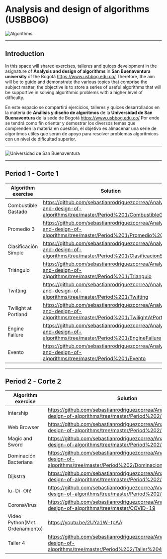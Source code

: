 # Analysis and design of algorithms (USBBOG)

![Algorithms](https://www.caracteristicas.co/wp-content/uploads/2018/08/Algoritmo-min-e1533652024302.jpg)

___

## Introduction

In this space will shared exercises, talleres and quices development in the asignature of **Analysis and design of algorithms** in **San Buenaventura university** of the Bogotá <https://www.usbbog.edu.co/> Therefore, the aim will be to guide and demonstrate the various topics that comprise the subject matter, the objective is to store a series of useful algorithms that will be supportive in solving algorithmic problems with a higher level of difficulty. 

En este espacio se compartirá ejercicios, talleres y quices desarrollados en la materia de **Análisis y diseño de algoritmos** de la **Universidad de San Buenaventura** de la sede de Bogotá <https://www.usbbog.edu.co/> Por ende se tendrá como fin orientar y demostrar los diversos temas que comprenden la materia en cuestión, el objetivo es almacenar una serie de algoritmos utiles que serán de apoyo para resolver problemas algoritmicos con un nivel de dificultad superior.
___

![Universidad de San Buenaventura](https://dachcolombia.com/wp-content/uploads/2017/07/7993_universidad-de-san-buenaventura.jpg)

___

## Period 1 - Corte 1

|Algorithm exercise|Solution|Diagramas de flujo|
|------------------|--------|------------------|
|Combustible Gastado|<https://github.com/sebastianrodriguezcorrea/Analysis-and-design-of-algorithms/tree/master/Period%201/CombustibleGastado>|
|Promedio 3|<https://github.com/sebastianrodriguezcorrea/Analysis-and-design-of-algorithms/tree/master/Period%201/Promedio%203> |
|Clasificación Simple|<https://github.com/sebastianrodriguezcorrea/Analysis-and-design-of-algorithms/tree/master/Period%201/ClasificacionSimple>|
|Triángulo|<https://github.com/sebastianrodriguezcorrea/Analysis-and-design-of-algorithms/tree/master/Period%201/Triangulo>|
|Twitting|<https://github.com/sebastianrodriguezcorrea/Analysis-and-design-of-algorithms/tree/master/Period%201/Twitting>|
|Twilight at Portland|<https://github.com/sebastianrodriguezcorrea/Analysis-and-design-of-algorithms/tree/master/Period%201/TwilightAtPortland>|
|Engine Failure|<https://github.com/sebastianrodriguezcorrea/Analysis-and-design-of-algorithms/tree/master/Period%201/EngineFailure>|
|Evento|<https://github.com/sebastianrodriguezcorrea/Analysis-and-design-of-algorithms/tree/master/Period%201/Evento>|

___

## Period 2 - Corte 2

|Algorithm exercise|Solution|
|------------------|--------|
|Intership|<https://github.com/sebastianrodriguezcorrea/Analysis-and-design-of-algorithms/tree/master/Period%202/Internship>|
|Web Browser|<https://github.com/sebastianrodriguezcorrea/Analysis-and-design-of-algorithms/tree/master/Period%202/WebBrowser>|
|Magic and Sword|<https://github.com/sebastianrodriguezcorrea/Analysis-and-design-of-algorithms/tree/master/Period%202/MagicAndSword>|
|Dominación Bacteriana|<https://github.com/sebastianrodriguezcorrea/Analysis-and-design-of-algorithms/tree/master/Period%202/DominacionBacteriana>|
|Dijkstra|<https://github.com/sebastianrodriguezcorrea/Analysis-and-design-of-algorithms/tree/master/Period%202/Dijkstra>|
|Iu-Di-Oh!|<https://github.com/sebastianrodriguezcorrea/Analysis-and-design-of-algorithms/tree/master/Period%202/Iu-Di-Oh>|
|CoronaVirus|<https://github.com/sebastianrodriguezcorrea/Analysis-and-design-of-algorithms/tree/master/COVID-19>|
|Video Python(Met. Ordenamiento)|<https://youtu.be/2UYa1W-tpAA>|
|Taller 4|<https://github.com/sebastianrodriguezcorrea/Analysis-and-design-of-algorithms/tree/master/Period%202/Taller%204/Taller4Analisis/src>|
